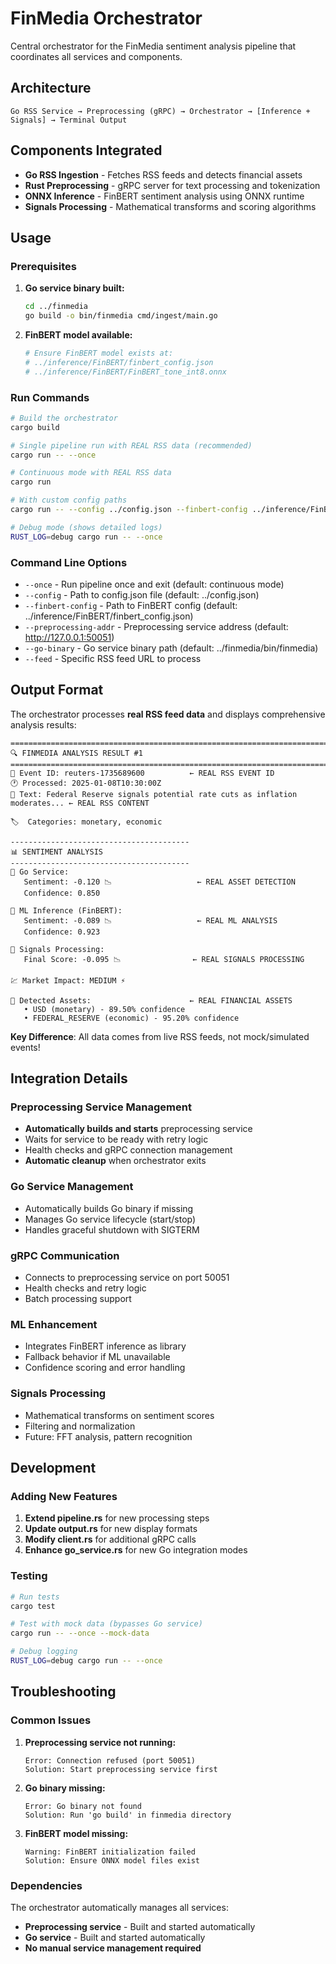 # FinMedia Orchestrator

Central orchestrator for the FinMedia sentiment analysis pipeline that coordinates all services and components.

## Architecture

```
Go RSS Service → Preprocessing (gRPC) → Orchestrator → [Inference + Signals] → Terminal Output
```

## Components Integrated

- **Go RSS Ingestion** - Fetches RSS feeds and detects financial assets
- **Rust Preprocessing** - gRPC server for text processing and tokenization  
- **ONNX Inference** - FinBERT sentiment analysis using ONNX runtime
- **Signals Processing** - Mathematical transforms and scoring algorithms

## Usage

### Prerequisites

1. **Go service binary built:**
   ```bash
   cd ../finmedia
   go build -o bin/finmedia cmd/ingest/main.go
   ```

2. **FinBERT model available:**
   ```bash
   # Ensure FinBERT model exists at:
   # ../inference/FinBERT/finbert_config.json
   # ../inference/FinBERT/FinBERT_tone_int8.onnx
   ```

### Run Commands

```bash
# Build the orchestrator
cargo build

# Single pipeline run with REAL RSS data (recommended)
cargo run -- --once

# Continuous mode with REAL RSS data
cargo run

# With custom config paths
cargo run -- --config ../config.json --finbert-config ../inference/FinBERT/finbert_config.json

# Debug mode (shows detailed logs)
RUST_LOG=debug cargo run -- --once
```

### Command Line Options

- `--once` - Run pipeline once and exit (default: continuous mode)
- `--config` - Path to config.json file (default: ../config.json)  
- `--finbert-config` - Path to FinBERT config (default: ../inference/FinBERT/finbert_config.json)
- `--preprocessing-addr` - Preprocessing service address (default: http://127.0.0.1:50051)
- `--go-binary` - Go service binary path (default: ../finmedia/bin/finmedia)
- `--feed` - Specific RSS feed URL to process

## Output Format

The orchestrator processes **real RSS feed data** and displays comprehensive analysis results:

```
================================================================================
🔍 FINMEDIA ANALYSIS RESULT #1
================================================================================
📰 Event ID: reuters-1735689600          ← REAL RSS EVENT ID
🕐 Processed: 2025-01-08T10:30:00Z
📝 Text: Federal Reserve signals potential rate cuts as inflation moderates... ← REAL RSS CONTENT

🏷️  Categories: monetary, economic

----------------------------------------
📊 SENTIMENT ANALYSIS  
----------------------------------------
🔵 Go Service:
   Sentiment: -0.120 📉                   ← REAL ASSET DETECTION
   Confidence: 0.850

🤖 ML Inference (FinBERT):
   Sentiment: -0.089 📉                   ← REAL ML ANALYSIS 
   Confidence: 0.923

📡 Signals Processing:
   Final Score: -0.095 📉                ← REAL SIGNALS PROCESSING

💹 Market Impact: MEDIUM ⚡

🎯 Detected Assets:                      ← REAL FINANCIAL ASSETS
   • USD (monetary) - 89.50% confidence
   • FEDERAL_RESERVE (economic) - 95.20% confidence
```

**Key Difference**: All data comes from live RSS feeds, not mock/simulated events!

## Integration Details

### Preprocessing Service Management
- **Automatically builds and starts** preprocessing service
- Waits for service to be ready with retry logic
- Health checks and gRPC connection management  
- **Automatic cleanup** when orchestrator exits

### Go Service Management
- Automatically builds Go binary if missing
- Manages Go service lifecycle (start/stop)
- Handles graceful shutdown with SIGTERM

### gRPC Communication  
- Connects to preprocessing service on port 50051
- Health checks and retry logic
- Batch processing support

### ML Enhancement
- Integrates FinBERT inference as library
- Fallback behavior if ML unavailable
- Confidence scoring and error handling

### Signals Processing
- Mathematical transforms on sentiment scores  
- Filtering and normalization
- Future: FFT analysis, pattern recognition

## Development

### Adding New Features

1. **Extend pipeline.rs** for new processing steps
2. **Update output.rs** for new display formats  
3. **Modify client.rs** for additional gRPC calls
4. **Enhance go_service.rs** for new Go integration modes

### Testing

```bash
# Run tests
cargo test

# Test with mock data (bypasses Go service)
cargo run -- --once --mock-data

# Debug logging
RUST_LOG=debug cargo run -- --once
```

## Troubleshooting

### Common Issues

1. **Preprocessing service not running:**
   ```
   Error: Connection refused (port 50051)
   Solution: Start preprocessing service first
   ```

2. **Go binary missing:**
   ```
   Error: Go binary not found
   Solution: Run 'go build' in finmedia directory
   ```

3. **FinBERT model missing:**
   ```
   Warning: FinBERT initialization failed
   Solution: Ensure ONNX model files exist
   ```

### Dependencies

The orchestrator automatically manages all services:
- **Preprocessing service** - Built and started automatically
- **Go service** - Built and started automatically
- **No manual service management required**